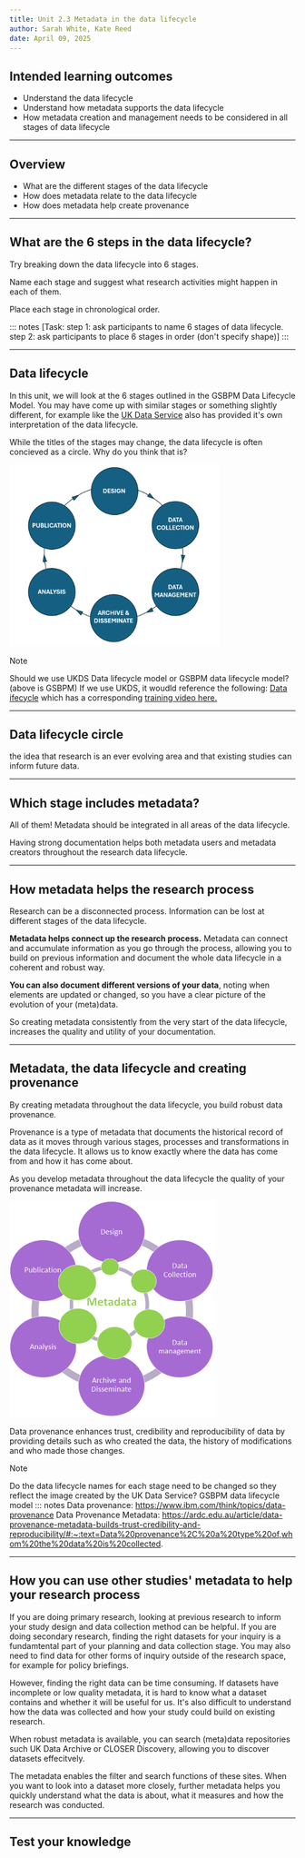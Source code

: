 ```yaml
---
title: Unit 2.3 Metadata in the data lifecycle
author: Sarah White, Kate Reed
date: April 09, 2025
---
```


## Intended learning outcomes

- Understand the data lifecycle
- Understand how metadata supports the data lifecycle
- How metadata creation and management needs to be considered in all stages of data lifecycle

---

## Overview

- What are the different stages of the data lifecycle
- How does metadata relate to the data lifecycle
- How does metadata help create provenance 

---

## What are the 6 steps in the data lifecycle?

Try breaking down the data lifecycle into 6 stages.

Name each stage and suggest what research activities might happen in each of them. 

Place each stage in chronological order.

::: notes
[Task: step 1: ask participants to name 6 stages of data lifecycle.
step 2: ask participants to place 6 stages in order (don't specify shape)]
:::

---

## Data lifecycle

In this unit, we will look at the 6 stages outlined in the GSBPM Data Lifecycle Model. You may have come up with similar stages or something slightly different, for example like the [UK Data Service](https://ukdataservice.ac.uk/learning-hub/research-data-management/) also has provided it's own interpretation of the data lifecycle.

While the titles of the stages may change, the data lifecycle is often concieved as a circle. Why do you think that is? 

<img src="img/data-lifecycle.png" width="370" height="320">

>[!NOTE]
> Should we use UKDS Data lifecycle model or GSBPM data lifecycle model? (above is GSBPM)
> If we use UKDS, it woudld reference the following: [Data ifecycle](https://ukdataservice.ac.uk/learning-hub/research-data-management/) which has a corresponding [training video here.](https://youtu.be/-wjFMMQD3UA)

---

## Data lifecycle circle

the idea that research is an ever evolving area and that existing studies can inform future data.

---

## Which stage includes metadata?

All of them! Metadata should be integrated in all areas of the data lifecycle.

Having strong documentation helps both metadata users and metadata creators throughout the research data lifecycle.

---
## How metadata helps the research process

Research can be a disconnected process. Information can be lost at different stages of the data lifecycle.

**Metadata helps connect up the research process.** Metadata can connect and accumulate information as you go through the process, allowing you to build on previous information and document the whole data lifecycle in a coherent and robust way.

**You can also document different versions of your data**, noting when elements are updated or changed, so you have a clear picture of the evolution of your (meta)data.

So creating metadata consistently from the very start of the data lifecycle, increases the quality and utility of your documentation.

---

## Metadata, the data lifecycle and creating provenance

By creating metadata throughout the data lifecycle, you build robust data provenance.

Provenance is a type of metadata that documents the historical record of data as it moves through various stages, processes and transformations in the data lifecycle. It allows us to know exactly where the data has come from and how it has come about. 

As you develop metadata throughout the data lifecycle the quality of your provenance metadata will increase.

<img src="img/Data_lifecycle_MD_circles.png" alt="Alt Text" width="360" height="380">

Data provenance enhances trust, credibility and reproducibility of data by providing details such as who created the data, the history of modifications and who made those changes.

>[!NOTE]
>Do the data lifecycle names for each stage need to be changed so they reflect the image created by the UK Data Service?
>GSBPM data lifecycle model
::: notes
Data provenance: https://www.ibm.com/think/topics/data-provenance
Data Provenance Metadata: https://ardc.edu.au/article/data-provenance-metadata-builds-trust-credibility-and-reproducibility/#:~:text=Data%20provenance%2C%20a%20type%20of,whom%20the%20data%20is%20collected.

--- 
## How you can use other studies' metadata to help your research process

If you are doing primary research, looking at previous research to inform your study design and data collection method can be helpful. If you are doing secondary research, finding the right datasets for your inquiry is a fundamtental part of your planning and data collection stage. You may also need to find data for other forms of inquiry outside of the research space, for example for policy briefings.

However, finding the right data can be time consuming. If datasets have incomplete or low quality metadata, it is hard to know what a dataset contains and whether it will be useful for us. It's also difficult to understand how the data was collected and how your study could build on existing research.

When robust metadata is available, you can search (meta)data repositories such UK Data Archive or CLOSER Discovery, allowing you to discover datasets effecitvely.

The metadata enables the filter and search functions of these sites. When you want to look into a dataset more closely, further metadata helps you quickly understand what the data is about, what it measures and how the research was conducted.

---

## Test your knowledge

